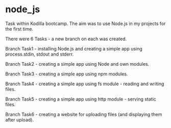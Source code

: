 # node_js
Task within Kodilla bootcamp. The aim was to use Node.js in my projects for the first time.

There were 6 Tasks - a new branch on each was created. 

Branch Task1 - installing Node.js and creating a simple app using process.stdin, stdout and stderr. 

Branch Task2 - creating a simple app using Node and own modules. 

Branch Task3 - creating a simple app using npm modules. 

Branch Task4 - creating a simple app using fs module - reading and writing files. 

Branch Task5 - creating a simple app using http module - serving static files. 

Branch Task6 - creating a website for uploading files (and displaying them after upload). 
